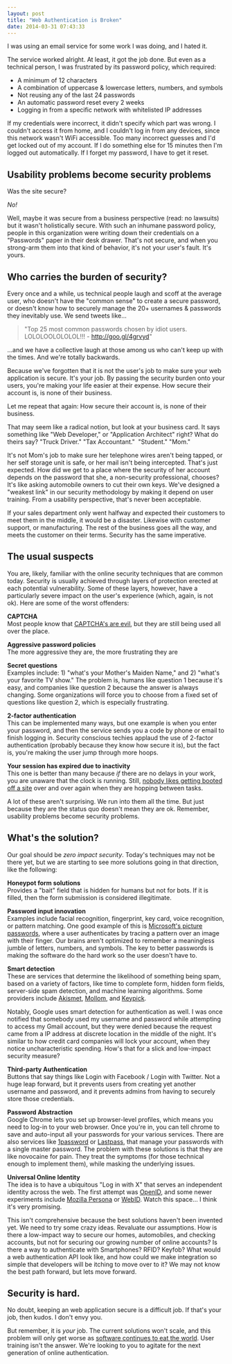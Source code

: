 ```yaml
---
layout: post
title: "Web Authentication is Broken"
date: 2014-03-31 07:43:33
---
```


I was using an email service for some work I was doing, and I hated it.

The service worked alright. At least, it got the job done. But even as a technical person, I was frustrated by its password policy, which required:

*   A minimum of 12 characters
*   A combination of uppercase & lowercase letters, numbers, and symbols
*   Not reusing any of the last 24 passwords
*   An automatic password reset every 2 weeks
*   Logging in from a specific network with whitelisted IP addresses

If my credentials were incorrect, it didn't specify which part was wrong. I couldn't access it from home, and I couldn't log in from any devices, since this network wasn't WiFi accessible. Too many incorrect guesses and I'd get locked out of my account. If I do something else for 15 minutes then I'm logged out automatically. If I forget my password, I have to get it reset.

## Usability problems become security problems

Was the site secure?

*No!*

Well, maybe it was secure from a business perspective (read: no lawsuits) but it wasn't holistically secure. With such an inhumane password policy, people in this organization were writing down their credentials on a "Passwords" paper in their desk drawer. That's not secure, and when you strong-arm them into that kind of behavior, it's not your user's fault. It's yours.

## Who carries the burden of security?

Every once and a while, us technical people laugh and scoff at the average user, who doesn't have the "common sense" to create a secure password, or doesn't know how to securely manage the 20+ usernames & passwords they inevitably use. We send tweets like...

> "Top 25 most common passwords chosen by idiot users. LOLOLOOLOLOLOL!!! - <http://goo.gl/4grvyd>"

...and we have a collective laugh at those among us who can't keep up with the times. And we're totally backwards.

Because we've forgotten that it is not the user's job to make sure your web application is secure. It's your job. By passing the security burden onto your users, you're making your life easier at their expense. How secure their account is, is none of their business.

Let me repeat that again: How secure their account is, is none of their business.

That may seem like a radical notion, but look at your business card. It says something like "Web Developer," or "Application Architect" right? What do theirs say? "Truck Driver." "Tax Accountant."  "Student." "Mom."

It's not Mom's job to make sure her telephone wires aren't being tapped, or her self storage unit is safe, or her mail isn't being intercepted. That's just expected. How did we get to a place where the security of her account depends on the password that she, a non-security professional, chooses? It's like asking automobile owners to cut their own keys. We've designed a "weakest link" in our security methodology by making it depend on user training. From a usability perspective, that's never been acceptable.

If your sales department only went halfway and expected their customers to meet them in the middle, it would be a disaster. Likewise with customer support, or manufacturing. The rest of the business goes all the way, and meets the customer on their terms. Security has the same imperative.

## The usual suspects

You are, likely, familiar with the online security techniques that are common today. Security is usually achieved through layers of protection erected at each potential vulnerability. Some of these layers, however, have a particularly severe impact on the user's experience (which, again, is not ok). Here are some of the worst offenders:

**CAPTCHA**  
Most people know that [CAPTCHA's are evil][1], but they are still being used all over the place.

 [1]: http://nickmatthews.ca/2013/08/why-captchas-are-evil/

**Aggressive password policies**  
The more aggressive they are, the more frustrating they are

**Secret questions**  
Examples include: 1) "what's your Mother's Maiden Name," and 2) "what's your favorite TV show." The problem is, humans like question 1 because it's easy, and companies like question 2 because the answer is always changing. Some organizations will force you to choose from a fixed set of questions like question 2, which is especially frustrating.

**2-factor authentication**  
This can be implemented many ways, but one example is when you enter your password, and then the service sends you a code by phone or email to finish logging in. Security conscious techies applaud the use of 2-factor authentication (probably because they know how secure it is), but the fact is, you're making the user jump through more hoops.

**Your session has expired due to inactivity**  
This one is better than many because *if* there are no delays in your work, you are unaware that the clock is running. Still, [nobody likes getting booted off a site][2] over and over again when they are hopping between tasks.

 [2]: http://fonicmonkey.net/2013/08/12/banish-your-session-has-expired

A lot of these aren't surprising. We run into them all the time. But just because they are the status quo doesn't mean they are ok. Remember, usability problems become security problems.

## What's the solution?

Our goal should be *zero impact security*. Today's techniques may not be there yet, but we are starting to see more solutions going in that direction, like the following:

**Honeypot form solutions**  
Provides a "bait" field that is hidden for humans but not for bots. If it is filled, then the form submission is considered illegitimate.

**Password input innovation**  
Examples include facial recognition, fingerprint, key card, voice recognition, or pattern matching. One good example of this is [Microsoft's picture passwords][3], where a user authenticates by tracing a pattern over an image with their finger. Our brains aren't optimized to remember a meaningless jumble of letters, numbers, and symbols. The key to better passwords is making the software do the hard work so the user doesn't have to.

 [3]: https://www.youtube.com/watch?v=XpT7bMl9CPM

**Smart detection**  
These are services that determine the likelihood of something being spam, based on a variety of factors, like time to complete form, hidden form fields, server-side spam detection, and machine learning algorithms. Some providers include [Akismet][4], [Mollom][5], and [Keypick][6].

 [4]: http://akismet.com/
 [5]: http://mollom.com/
 [6]: http://keypic.com/

Notably, Google uses smart detection for authentication as well. I was once notified that somebody used my username and password while attempting to access my Gmail account, but they were denied because the request came from a IP address at discrete location in the middle of the night. It's similar to how credit card companies will lock your account, when they notice uncharacteristic spending. How's that for a slick and low-impact security measure?

**Third-party Authentication**  
Buttons that say things like Login with Facebook / Login with Twitter. Not a huge leap forward, but it prevents users from creating yet another username and password, and it prevents admins from having to securely store those credentials.

**Password Abstraction**  
Google Chrome lets you set up browser-level profiles, which means you need to log-in to your web browser. Once you're in, you can tell chrome to save and auto-input all your passwords for your various services. There are also services like [1password][7] or [Lastpass][8], that manage your passwords with a single master password. The problem with these solutions is that they are like novocaine for pain. They treat the symptoms (for those technical enough to implement them), while masking the underlying issues.

 [7]: https://agilebits.com/onepassword
 [8]: https://lastpass.com/

**Universal Online Identity**  
The idea is to have a ubiquitous "Log in with X" that serves an independent identity across the web. The first attempt was [OpenID][9], and some newer experiments include [Mozilla Persona][10] or [WebID][11]. Watch this space… I think it's very promising.

 [9]: http://openid.net/
 [10]: http://www.mozilla.org/en-US/persona/
 [11]: http://webid.info/

This isn't comprehensive because the best solutions haven't been invented yet. We need to try some crazy ideas. Revaluate our assumptions. How is there a low-impact way to secure our homes, automobiles, and checking accounts, but not for securing our growing number of online accounts? Is there a way to authenticate with Smartphones? RFID? Keyfob? What would a web authentication API look like, and how could we make integration so simple that developers will be itching to move over to it? We may not know the best path forward, but lets move forward.

## Security is hard.

No doubt, keeping an web application secure is a difficult job. If that's your job, then kudos. I don't envy you.

But remember, it is *your* job. The current solutions won't scale, and this problem will only get worse as [software continues to eat the world][12]. User training isn't the answer. We're looking to you to agitate for the next generation of online authentication.

 [12]: http://online.wsj.com/news/articles/SB10001424053111903480904576512250915629460